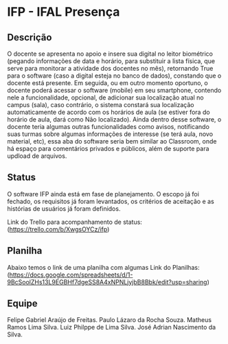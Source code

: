 # IFP - IFAL Presença
## Descrição
O docente se apresenta no apoio e insere sua digital no leitor biométrico (pegando informações de data e horário, para substituir a lista física, que serve para monitorar a atividade dos docentes no mês), retornando True para o software (caso a digital esteja no banco de dados), constando que o docente está presente. Em seguida, ou em outro momento oportuno, o docente poderá acessar o software (mobile) em seu smartphone, contendo nele a funcionalidade, opcional, de adicionar sua localização atual no campus (sala), caso contrário, o sistema constará sua localização automaticamente de acordo com os horários de aula (se estiver fora do horário de aula, dará como Não localizado). Ainda dentro desse software, o docente teria algumas outras funcionalidades como avisos, notificando suas turmas sobre algumas informações de interesse (se terá aula, novo material, etc), essa aba do software seria bem similar ao Classroom, onde há espaço para comentários privados e públicos, além de suporte para updload de arquivos.

## Status
O software IFP ainda está em fase de planejamento. O escopo já foi fechado, os requisitos já foram levantados, os critérios de aceitação e as histórias de usuários já foram definidos.

Link do Trello para acompanhamento de status: (https://trello.com/b/XwgsOYCz/ifp)

## Planilha
Abaixo temos o link de uma planilha com algumas
Link do Planilhas: (https://docs.google.com/spreadsheets/d/1-9BcSoolZHs13L9EGBHf7dgeSS8A4xNPNLjyjbB8Bbk/edit?usp=sharing)

## Equipe
Felipe Gabriel Araújo de Freitas.
Paulo Lázaro da Rocha Souza.
Matheus Ramos Lima Silva.
Luiz Philppe de Lima Silva.
José Adrian Nascimento da Silva.
